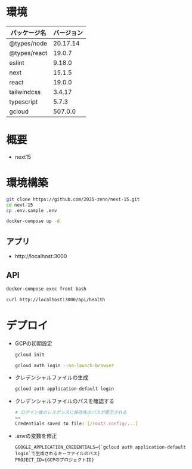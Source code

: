 # 環境

| パッケージ名 | バージョン |
|------------|-----------|
| @types/node | 20.17.14 |
| @types/react | 19.0.7 |
| eslint | 9.18.0 |
| next | 15.1.5 |
| react | 19.0.0 |
| tailwindcss | 3.4.17 |
| typescript | 5.7.3 |
| gcloud | 507.0.0 |

# 概要

- next15

# 環境構築

```bash
git clone https://github.com/2025-zenn/next-15.git
cd next-15
cp .env.sample .env
```

```bash
docker-compose up -d
```

## アプリ

- http://localhost:3000

## API

```bash
docker-compose exec front bash
```

```bash
curl http://localhost:3000/api/health
```

# デプロイ

- GCPの初期設定

    ```bash
    gcloud init
    ```

    ```bash
    gcloud auth login --no-launch-browser
    ```

- クレデンシャルファイルの生成

    ```bash
    gcloud auth application-default login
    ```

- クレデンシャルファイルのパスを確認する

    ```bash
    # ログイン後のレスポンスに保存先のパスが表示される
    ~~
    Credentials saved to file: [/root/.config/...]
    ```

- .envの変数を修正

    ```.env.local
    GOOGLE_APPLICATION_CREDENTIALS={`gcloud auth application-default login`で生成されるキーファイルのパス}
    PROJECT_ID={GCPのプロジェクトID}
    ```
